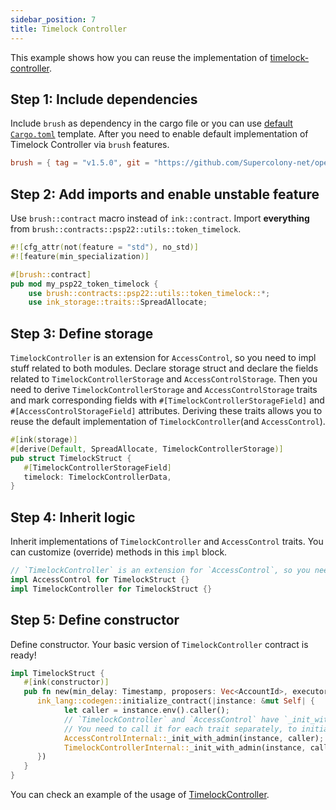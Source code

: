 ```yaml
---
sidebar_position: 7
title: Timelock Controller
---
```


This example shows how you can reuse the implementation of
[timelock-controller](https://github.com/Supercolony-net/openbrush-contracts/tree/main/contracts/governance/timelock_controller).

## Step 1: Include dependencies

Include `brush` as dependency in the cargo file or you can use [default `Cargo.toml`](/smart-contracts/overview#the-default-toml-of-your-project-with-openbrush) template.
After you need to enable default implementation of Timelock Controller via `brush` features.

```toml
brush = { tag = "v1.5.0", git = "https://github.com/Supercolony-net/openbrush-contracts", default-features = false, features = ["timelock_controller"] }
```

## Step 2: Add imports and enable unstable feature

Use `brush::contract` macro instead of `ink::contract`. Import **everything** from `brush::contracts::psp22::utils::token_timelock`.

```rust
#![cfg_attr(not(feature = "std"), no_std)]
#![feature(min_specialization)]

#[brush::contract]
pub mod my_psp22_token_timelock {
    use brush::contracts::psp22::utils::token_timelock::*;
    use ink_storage::traits::SpreadAllocate;
```

## Step 3: Define storage

`TimelockController` is an extension for `AccessControl`, so you need to impl stuff related to both modules.
Declare storage struct and declare the fields related to `TimelockControllerStorage` and `AccessControlStorage`.
Then you need to derive `TimelockControllerStorage` and `AccessControlStorage` traits and mark corresponding fields
with `#[TimelockControllerStorageField]` and `#[AccessControlStorageField]` attributes. 
Deriving these traits allows you to reuse the default implementation of `TimelockController`(and `AccessControl`).

```rust
#[ink(storage)]
#[derive(Default, SpreadAllocate, TimelockControllerStorage)]
pub struct TimelockStruct {
   #[TimelockControllerStorageField]
   timelock: TimelockControllerData,
}
```

## Step 4: Inherit logic

Inherit implementations of `TimelockController` and `AccessControl` traits. You can customize (override) methods in this `impl` block.

```rust
// `TimelockController` is an extension for `AccessControl`, so you need to impl stuff related to both modules.
impl AccessControl for TimelockStruct {}
impl TimelockController for TimelockStruct {}
```

## Step 5: Define constructor

Define constructor. Your basic version of `TimelockController` contract is ready!

```rust
impl TimelockStruct {
   #[ink(constructor)]
   pub fn new(min_delay: Timestamp, proposers: Vec<AccountId>, executors: Vec<AccountId>) -> Self {
      ink_lang::codegen::initialize_contract(|instance: &mut Self| {
            let caller = instance.env().caller();
            // `TimelockController` and `AccessControl` have `_init_with_admin` methods.
            // You need to call it for each trait separately, to initialize everything for these traits.
            AccessControlInternal::_init_with_admin(instance, caller);
            TimelockControllerInternal::_init_with_admin(instance, caller, min_delay, proposers, executors);
      })
   }
}
```

You can check an example of the usage of [TimelockController](https://github.com/Supercolony-net/openbrush-contracts/tree/main/examples/timelock_controller).